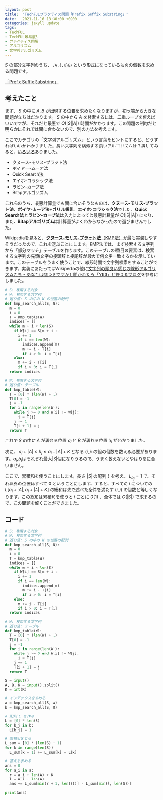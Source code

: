 ```yaml
---
layout: post
title:  "TechFULプラクティス問題「Prefix Suffix Substring」"
date:   2021-11-16 13:30:00 +0900
categories: jekyll update
tags:
- TechFUL
- TechFUL難易度6
- プラクティス問題
- アルゴリズム
- 文字列アルゴリズム
---
```


$S$ の部分文字列のうち、 `/A.{,K}B/` という形式になっているものの個数を求める問題です。

[「Prefix Suffix Substring」](https://techful-programming.com/user/practice/problem/coding/12845)

## 考えたこと

まず、 $S$ の中に $A, B$ が出現する位置を求めたくなりますが、初っ端から大きな問題が立ちはだかります。 $S$ の中から $A$ を検索するには、二重ループを使えばいいですが、それだと最悪で $O(|S||A|)$ 時間がかかります。この問題の制約だと明らかにそれでは間に合わないので、別の方法を考えます。

ここでカテゴリの「文字列アルゴリズム」という言葉をヒントにすると、どうすればいいかわかりました。長い文字列を検索する良いアルゴリズムは？探してみると、[いろいろ](https://ja.wikipedia.org/wiki/%E6%96%87%E5%AD%97%E5%88%97%E6%8E%A2%E7%B4%A2)ありました。

- クヌース-モリス-プラット法
- ボイヤー-ムーア法
- Quick Search法
- エイホ-コラシック法
- ラビン-カープ法
- Bitapアルゴリズム

これらのうち、最悪計算量でも間に合いそうなものは、**クヌース-モリス-プラット法**、**ボイヤ-ムーア法+ガリル規則**、**エイホ-コラシック法**でした。**Quick Search法**と**ラビン-カープ法**は入力によっては最悪計算量が $O(|S||A|)$ になり、また、**Bitapアルゴリズム**は計算量がよくわからなかったので選びませんでした。

Wikipediaを見ると、[**クヌース-モリス-プラット法**（KMP法）](https://ja.wikipedia.org/wiki/%E3%82%AF%E3%83%8C%E3%83%BC%E3%82%B9%E2%80%93%E3%83%A2%E3%83%AA%E3%82%B9%E2%80%93%E3%83%97%E3%83%A9%E3%83%83%E3%83%88%E6%B3%95)が最も実装しやすそうだったので、これを選ぶことにします。KMP法では、まず検索する文字列から「部分マッチ」テーブルを作ります。このテーブルの$i$番目の要素は、検索する文字列の先頭$i$文字の接頭辞と接尾辞が最大で何文字一致するかを示しています。このテーブルをうまく使うことで、線形時間で文字列検索をすることができます。実装にあたってはWikipediaの他に[文字列の頭良い感じの線形アルゴリズムたち - あなたは嘘つきですかと聞かれたら「YES」と答えるブログ](https://snuke.hatenablog.com/entry/2014/12/01/235807)を参考にしました。


```python
# S: 検索する対象
# W: 検索する文字列
# 返り値: S の中の W の位置の配列
def kmp_search_all(S, W):
  m = 0
  i = 0
  T = kmp_table(W)
  indices = []
  while m + i < len(S):
    if W[i] == S[m + i]:
      i += 1
      if i == len(W):
        indices.append(m)
        m += i - T[i]
        if i > 0: i = T[i]
    else:
      m += i - T[i]
      if i > 0: i = T[i]
  return indices

# W: 検索する文字列
# 返り値: テーブル
def kmp_table(W):
  T = [0] * (len(W) + 1)
  T[0] = -1
  j = -1
  for i in range(len(W)):
    while j >= 0 and W[i] != W[j]:
      j = T[j]
    j += 1
    T[i + 1] = j
  return T
```

これで $S$ の中に $A$ が現れる位置 $a_i$ と $B$ が現れる位置 $b_i$ がわかりました。

次に、 $a_i + |A| \le b_j \le a_i + |A| + K$ となる $(i, j)$ の組の個数を数える必要があります。$a_i, b_j$はそれぞれ最大$|S|$個になりうるので、うまく数えないとやはり間に合いません。

ここで、累積和を使うことにします。長さ $|S|$ の配列 $L$ を考え、 $L_{b_j} = 1$ で、それ以外の位置はすべて $0$ ということにします。すると、すべての $i$ についての $L[a_i + |A|, a_i + |A| + K]$ の総和は先で述べた条件を満たす $(i, j)$ の個数と等しくなります。この総和は累積和を使うと $i$ ごとに $O(1)$ 、全体では $O(|S|)$ で求まるので、この問題を解くことができました。

## コード
```python
# S: 検索する対象
# W: 検索する文字列
# 返り値: S の中の W の位置の配列
def kmp_search_all(S, W):
  m = 0
  i = 0
  T = kmp_table(W)
  indices = []
  while m + i < len(S):
    if W[i] == S[m + i]:
      i += 1
      if i == len(W):
        indices.append(m)
        m += i - T[i]
        if i > 0: i = T[i]
    else:
      m += i - T[i]
      if i > 0: i = T[i]
  return indices

# W: 検索する文字列
# 返り値: テーブル
def kmp_table(W):
  T = [0] * (len(W) + 1)
  T[0] = -1
  j = -1
  for i in range(len(W)):
    while j >= 0 and W[i] != W[j]:
      j = T[j]
    j += 1
    T[i + 1] = j
  return T

S = input()
A, B, K = input().split()
K = int(K)

# インデックスを求める
a = kmp_search_all(S, A)
b = kmp_search_all(S, B)

# 配列 L を作る
L = [0] * len(S)
for b_j in b:
  L[b_j] = 1

# 累積和をとる
L_sum = [0] * (len(S) + 1)
for k in range(len(S)):
  L_sum[k + 1] += L_sum[k] + L[k]

# 答えを求める
ans = 0
for a_i in a:
  r = a_i + len(A) + K
  l = a_i + len(A)
  ans += L_sum[min(r + 1, len(S))] - L_sum[min(l, len(S))]

print(ans)
```